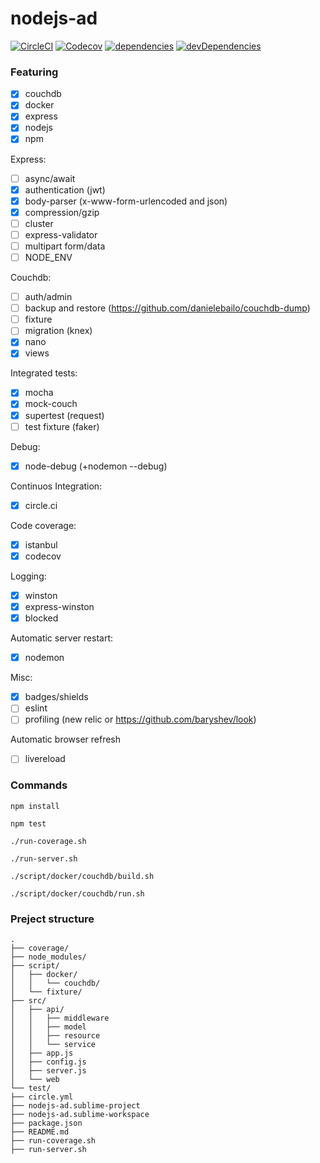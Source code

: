 # nodejs-ad

[![CircleCI](https://img.shields.io/circleci/project/github/romajs/nodejs-ad.svg)](https://circleci.com/gh/romajs/nodejs-ad)
[![Codecov](https://img.shields.io/codecov/c/github/romajs/nodejs-ad.svg)](https://codecov.io/gh/romajs/nodejs-ad)
[![dependencies](https://david-dm.org/romajs/nodejs-ad.svg)](https://david-dm.org/romajs/nodejs-ad)
[![devDependencies](https://david-dm.org/romajs/nodejs-ad/dev-status.svg)](https://david-dm.org/romajs/nodejs-ad?type=dev)

### Featuring

- [x] couchdb
- [x] docker
- [x] express
- [x] nodejs
- [x] npm

Express:
- [ ] async/await
- [x] authentication (jwt)
- [x] body-parser (x-www-form-urlencoded and json)
- [x] compression/gzip
- [ ] cluster
- [ ] express-validator
- [ ] multipart form/data
- [ ] NODE_ENV

Couchdb:
- [ ] auth/admin
- [ ] backup and restore (https://github.com/danielebailo/couchdb-dump)
- [ ] fixture
- [ ] migration (knex)
- [x] nano
- [x] views

Integrated tests:
- [x] mocha
- [x] mock-couch
- [x] supertest (request)
- [ ] test fixture (faker)

Debug:
- [x] node-debug (+nodemon --debug)

Continuos Integration:
- [x] circle.ci

Code coverage:
- [x] istanbul
- [x] codecov

Logging:
- [x] winston
- [x] express-winston
- [x] blocked

Automatic server restart:
- [x] nodemon

Misc:
- [x] badges/shields
- [ ] eslint
- [ ] profiling (new relic or https://github.com/baryshev/look)

Automatic browser refresh
- [ ] livereload

### Commands

`npm install`

`npm test`

`./run-coverage.sh`

`./run-server.sh`

`./script/docker/couchdb/build.sh`

`./script/docker/couchdb/run.sh`

### Preject structure

```
.
├── coverage/
├── node_modules/
├── script/
│   ├── docker/
│   │   └── couchdb/
│   └── fixture/
├── src/
│   ├── api/
│   │   ├── middleware
│   │   ├── model
│   │   ├── resource
│   │   └── service
│   ├── app.js
│   ├── config.js
│   ├── server.js
│   └── web
└── test/
├── circle.yml
├── nodejs-ad.sublime-project
├── nodejs-ad.sublime-workspace
├── package.json
├── README.md
├── run-coverage.sh
├── run-server.sh
```